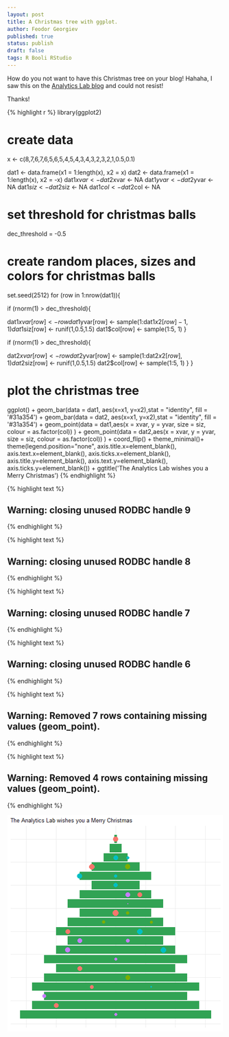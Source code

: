 ```yaml
---
layout: post
title: A Christmas tree with ggplot.
author: Feodor Georgiev
published: true
status: publish
draft: false
tags: R Booli RStudio
---
```

 
How do you not want to have this Christmas tree on your blog! Hahaha, I saw this on the [Analytics Lab blog](http://www.theanalyticslab.nl/2016/12/25/christmas-tree-with-ggplot/) and could not resist! 
 
Thanks! 
 

{% highlight r %}
library(ggplot2)
 
# create data
x <- c(8,7,6,7,6,5,6,5,4,5,4,3,4,3,2,3,2,1,0.5,0.1)
 
dat1 <- data.frame(x1 = 1:length(x), x2 = x)
dat2 <- data.frame(x1 = 1:length(x), x2 = -x)
dat1$xvar <- dat2$xvar <- NA
dat1$yvar <- dat2$yvar <- NA
dat1$siz <- dat2$siz <- NA
dat1$col <- dat2$col <- NA
 
# set threshold for christmas balls
dec_threshold = -0.5
 
# create random places, sizes and colors for christmas balls
set.seed(2512)
for (row in 1:nrow(dat1)){
 
if (rnorm(1) > dec_threshold){
 
dat1$xvar[row] <- row
dat1$yvar[row] <- sample(1:dat1$x2[row]-1,1)
dat1$siz[row] <- runif(1,0.5,1.5)
dat1$col[row] <- sample(1:5, 1)
}
 
if (rnorm(1) > dec_threshold){
 
dat2$xvar[row] <- row
dat2$yvar[row] <- sample(1:dat2$x2[row],1)
dat2$siz[row] <- runif(1,0.5,1.5)
dat2$col[row] <- sample(1:5, 1)
}
}
 
# plot the christmas tree
ggplot() +
geom_bar(data = dat1, aes(x=x1, y=x2),stat = "identity", fill = '#31a354') +
geom_bar(data = dat2, aes(x=x1, y=x2),stat = "identity", fill = '#31a354') +
geom_point(data = dat1,aes(x = xvar, y = yvar, size = siz, colour = as.factor(col)) ) +
geom_point(data = dat2,aes(x = xvar, y = yvar, size = siz, colour = as.factor(col)) ) +
coord_flip() + theme_minimal()+ theme(legend.position="none",
axis.title.x=element_blank(),
axis.text.x=element_blank(),
axis.ticks.x=element_blank(),
axis.title.y=element_blank(),
axis.text.y=element_blank(),
axis.ticks.y=element_blank()) +
ggtitle('The Analytics Lab wishes you a Merry Christmas')
{% endhighlight %}



{% highlight text %}
## Warning: closing unused RODBC handle 9
{% endhighlight %}



{% highlight text %}
## Warning: closing unused RODBC handle 8
{% endhighlight %}



{% highlight text %}
## Warning: closing unused RODBC handle 7
{% endhighlight %}



{% highlight text %}
## Warning: closing unused RODBC handle 6
{% endhighlight %}



{% highlight text %}
## Warning: Removed 7 rows containing missing values (geom_point).
{% endhighlight %}



{% highlight text %}
## Warning: Removed 4 rows containing missing values (geom_point).
{% endhighlight %}

![plot of chunk setup](/figures/setup-1.png)
 
